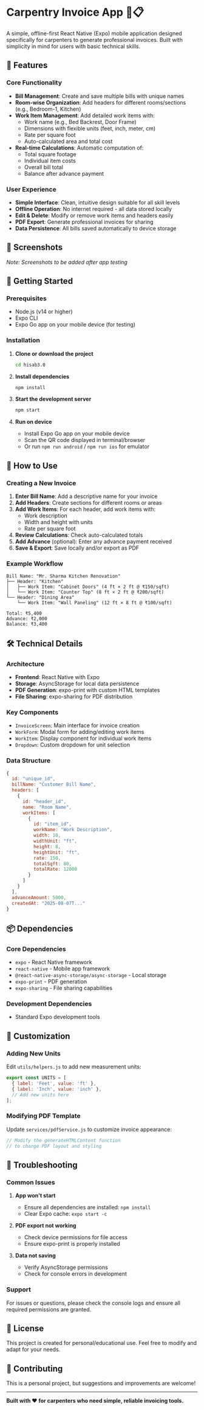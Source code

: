 # Carpentry Invoice App 🔨📋

A simple, offline-first React Native (Expo) mobile application designed specifically for carpenters to generate professional invoices. Built with simplicity in mind for users with basic technical skills.

## 🎯 Features

### Core Functionality
- **Bill Management**: Create and save multiple bills with unique names
- **Room-wise Organization**: Add headers for different rooms/sections (e.g., Bedroom-1, Kitchen)
- **Work Item Management**: Add detailed work items with:
  - Work name (e.g., Bed Backrest, Door Frame)
  - Dimensions with flexible units (feet, inch, meter, cm)
  - Rate per square foot
  - Auto-calculated area and total cost
- **Real-time Calculations**: Automatic computation of:
  - Total square footage
  - Individual item costs
  - Overall bill total
  - Balance after advance payment

### User Experience
- **Simple Interface**: Clean, intuitive design suitable for all skill levels
- **Offline Operation**: No internet required - all data stored locally
- **Edit & Delete**: Modify or remove work items and headers easily
- **PDF Export**: Generate professional invoices for sharing
- **Data Persistence**: All bills saved automatically to device storage

## 📱 Screenshots

*Note: Screenshots to be added after app testing*

## 🚀 Getting Started

### Prerequisites
- Node.js (v14 or higher)
- Expo CLI
- Expo Go app on your mobile device (for testing)

### Installation

1. **Clone or download the project**
   ```bash
   cd hisab3.0
   ```

2. **Install dependencies**
   ```bash
   npm install
   ```

3. **Start the development server**
   ```bash
   npm start
   ```

4. **Run on device**
   - Install Expo Go app on your mobile device
   - Scan the QR code displayed in terminal/browser
   - Or run `npm run android` / `npm run ios` for emulator

## 📖 How to Use

### Creating a New Invoice

1. **Enter Bill Name**: Add a descriptive name for your invoice
2. **Add Headers**: Create sections for different rooms or areas
3. **Add Work Items**: For each header, add work items with:
   - Work description
   - Width and height with units
   - Rate per square foot
4. **Review Calculations**: Check auto-calculated totals
5. **Add Advance** (optional): Enter any advance payment received
6. **Save & Export**: Save locally and/or export as PDF

### Example Workflow

```
Bill Name: "Mr. Sharma Kitchen Renovation"
├── Header: "Kitchen"
│   ├── Work Item: "Cabinet Doors" (4 ft × 2 ft @ ₹150/sqft)
│   └── Work Item: "Counter Top" (8 ft × 2 ft @ ₹200/sqft)
└── Header: "Dining Area"
    └── Work Item: "Wall Paneling" (12 ft × 8 ft @ ₹100/sqft)

Total: ₹5,400
Advance: ₹2,000
Balance: ₹3,400
```

## 🛠️ Technical Details

### Architecture
- **Frontend**: React Native with Expo
- **Storage**: AsyncStorage for local data persistence
- **PDF Generation**: expo-print with custom HTML templates
- **File Sharing**: expo-sharing for PDF distribution

### Key Components
- `InvoiceScreen`: Main interface for invoice creation
- `WorkForm`: Modal form for adding/editing work items
- `WorkItem`: Display component for individual work items
- `Dropdown`: Custom dropdown for unit selection

### Data Structure
```javascript
{
  id: "unique_id",
  billName: "Customer Bill Name",
  headers: [
    {
      id: "header_id",
      name: "Room Name",
      workItems: [
        {
          id: "item_id",
          workName: "Work Description",
          width: 10,
          widthUnit: "ft",
          height: 8,
          heightUnit: "ft",
          rate: 150,
          totalSqft: 80,
          totalRate: 12000
        }
      ]
    }
  ],
  advanceAmount: 5000,
  createdAt: "2025-08-07T..."
}
```

## 📦 Dependencies

### Core Dependencies
- `expo` - React Native framework
- `react-native` - Mobile app framework
- `@react-native-async-storage/async-storage` - Local storage
- `expo-print` - PDF generation
- `expo-sharing` - File sharing capabilities

### Development Dependencies
- Standard Expo development tools

## 🔧 Customization

### Adding New Units
Edit `utils/helpers.js` to add new measurement units:

```javascript
export const UNITS = [
  { label: 'Feet', value: 'ft' },
  { label: 'Inch', value: 'inch' },
  // Add new units here
];
```

### Modifying PDF Template
Update `services/pdfService.js` to customize invoice appearance:

```javascript
// Modify the generateHTMLContent function
// to change PDF layout and styling
```

## 🐛 Troubleshooting

### Common Issues

1. **App won't start**
   - Ensure all dependencies are installed: `npm install`
   - Clear Expo cache: `expo start -c`

2. **PDF export not working**
   - Check device permissions for file access
   - Ensure expo-print is properly installed

3. **Data not saving**
   - Verify AsyncStorage permissions
   - Check for console errors in development

### Support
For issues or questions, please check the console logs and ensure all required permissions are granted.

## 📄 License

This project is created for personal/educational use. Feel free to modify and adapt for your needs.

## 🤝 Contributing

This is a personal project, but suggestions and improvements are welcome!

---

**Built with ❤️ for carpenters who need simple, reliable invoicing tools.**
